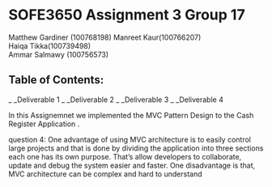 # SOFE3650 Assignment 3 Group 17
Matthew Gardiner (100768198)
Manreet Kaur(100766207)  
Haiqa Tikka(100739498)  
Ammar Salmawy (100756573)  

## Table of Contents:
_ _Deliverable  1
_ _Deliverable  2
_ _Deliverable  3
_ _Deliverable  4


In this Assignemnet we implemented the MVC Pattern Design to the Cash Register Application .

question 4:
One advantage of using MVC architecture is to easily control large projects and that is done by dividing the application into three sections each one has its own purpose. That’s allow developers to collaborate, update and debug the system easier and faster. One disadvantage is that, MVC architecture can be complex and hard to understand
